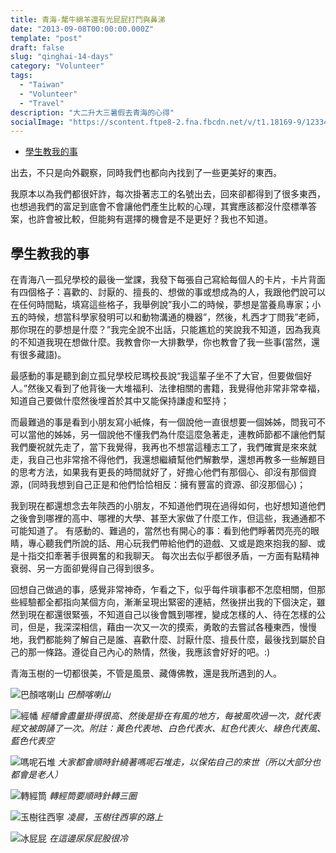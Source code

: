 ```yaml
---
title: 青海-氂牛綿羊還有光屁屁打鬥與鼻涕
date: "2013-09-08T00:00:00.000Z"
template: "post"
draft: false
slug: "qinghai-14-days"
category: "Volunteer"
tags:
  - "Taiwan"
  - "Volunteer"
  - "Travel"
description: "大二升大三暑假去青海的心得"
socialImage: "https://scontent.ftpe8-2.fna.fbcdn.net/v/t1.18169-9/1233475_671753149510492_785213096_n.jpg?_nc_cat=101&ccb=1-7&_nc_sid=cdbe9c&_nc_ohc=rj4YFUFH1IcAX8wfOqh&_nc_ht=scontent.ftpe8-2.fna&oh=00_AT8Q7IXCk0qLpe-5G7z4n_6DB0dKjgputihI2a0SssQPbw&oe=63299BDB"
---
```


- [學生教我的事](#學生教我的事)

出去，不只是向外觀察，同時我們也都向內找到了一些更美好的東西。

我原本以為我們都很奸詐，每次掛著志工的名號出去，回來卻都得到了很多東西，也想過我們的富足到底會不會讓他們產生比較的心理，其實應該都沒什麼標準答案，也許會被比較，但能夠有選擇的機會是不是更好？我也不知道。

## 學生教我的事

在青海八一孤兒學校的最後一堂課，我發下每張自己寫給每個人的卡片，卡片背面有四個格子：喜歡的、討厭的、擅長的、想做的事或想成為的人，我跟他們說可以在任何時間點，填寫這些格子，我舉例說”我小二的時候，夢想是當養鳥專家；小五的時候，想當科學家發明可以和動物溝通的機器”，然後，札西才丁問我”老師，那你現在的夢想是什麼？”我完全說不出話，只能尷尬的笑說我不知道，因為我真的不知道我現在想做什麼。我教會你一大排數學，你也教會了我一些事(當然，還有很多藏語)。

最感動的事是聽到創立孤兒學校尼瑪校長說“我這輩子坐不了大官，但要做個好人。”然後又看到了他背後一大堆福利、法律相關的書籍，我覺得他非常非常幸福，知道自己要做什麼然後埋首於其中又能保持謙虛和堅持；

而最難過的事是看到小朋友寫小紙條，有一個說他一直很想要一個姊姊，問我可不可以當他的姊姊，另一個說他不懂我們為什麼這麼急著走，連教師節都不讓他們幫我們慶祝就先走了，當下我覺得，我再也不想當這種志工了，我們確實是來來就走，我自己也非常捨不得他們，我還想繼續幫他們解數學，還想再教多一些解題目的思考方法，如果我有更長的時間就好了，好擔心他們有那個心、卻沒有那個資源，(同時我想到自己正是和他們恰恰相反：擁有豐富的資源、卻沒那個心)；

我到現在都還想念去年陝西的小朋友，不知道他們現在過得如何，也好想知道他們之後會到哪裡的高中、哪裡的大學、甚至大家做了什麼工作，但這些，我通通都不可能知道了。 有感動的、難過的，當然也有開心的事：看到他們睜著閃亮亮的眼睛，專心聽我們所說的話、用心玩我們帶給他們的遊戲、又或是跑來抱我的腳、或是十指交扣牽著手很興奮的和我聊天。 每次出去似乎都很矛盾，一方面有點精神衰弱、另一方面卻覺得自己得到很多。

回想自己做過的事，感覺非常神奇，乍看之下，似乎每件瑣事都不怎麼相關，但那些經驗都全都指向某個方向，漸漸呈現出緊密的連結，然後拼出我的下個決定，雖然到現在都還很緊張，不知道自己以後會飄到哪裡，變成怎樣的人、待在怎樣的公司，但是，我深深相信，藉由一次又一次的摸索，勇敢的去嘗試各種東西，慢慢地，我們都能夠了解自己是誰、喜歡什麼、討厭什麼、擅長什麼，最後找到屬於自己的那一條路。遵從自己內心的熱情，然後，我應該會好好的吧。:)

青海玉樹的一切都很美，不管是風景、藏傳佛教，還是我所遇到的人。

![巴顏喀喇山](https://res.cloudinary.com/dgmzobl6w/image/upload/v1661164892/gatsby-blog/posts/qinghai/IMG_2812.jpg)
_巴顏喀喇山_

![經幡](https://res.cloudinary.com/dgmzobl6w/image/upload/v1661164891/gatsby-blog/posts/qinghai/IMG_2699.jpg)
_經幡會盡量掛得很高、然後是掛在有風的地方，每被風吹過一次，就代表經文被朗誦了一次。附註：黃色代表地、白色代表水、紅色代表火、綠色代表風、藍色代表空_

![嗎呢石堆](https://res.cloudinary.com/dgmzobl6w/image/upload/v1661164891/gatsby-blog/posts/qinghai/IMG_2699.jpg)
_大家都會順時針繞著嗎呢石堆走，以保佑自己的來世（所以大部分也都會是老人）_

![轉經筒](https://res.cloudinary.com/dgmzobl6w/image/upload/v1661164886/gatsby-blog/posts/qinghai/IMG_2632.jpg)
_轉經筒要順時針轉三圈_

![玉樹往西寧](https://res.cloudinary.com/dgmzobl6w/image/upload/v1661164890/gatsby-blog/posts/qinghai/IMG_2808.jpg)
_凌晨，玉樹往西寧的路上_

![冰屁屁](https://res.cloudinary.com/dgmzobl6w/image/upload/v1661164885/gatsby-blog/posts/qinghai/IMG_2805.jpg)
_在這邊尿尿屁股很冷_
